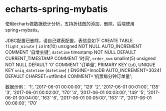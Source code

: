 # echarts-spring-mybatis
使用echarts做数据统计分析，支持折线图的添加、删除，后端使用spring+mybatis。

JDBC配置已删除，请自己建表配置，表信息如下
CREATE TABLE `flight_minute` (
  `id` int(10) unsigned NOT NULL AUTO_INCREMENT COMMENT '自增主键',
  `datetime` timestamp NOT NULL DEFAULT CURRENT_TIMESTAMP COMMENT '时间',
  `order_num` smallint(5) unsigned NOT NULL DEFAULT '0' COMMENT '订单量',
  PRIMARY KEY (`id`),
  UNIQUE KEY `uniq_datetime` (`datetime`)
) ENGINE=InnoDB AUTO_INCREMENT=30241 DEFAULT CHARSET=utf8mb4 COMMENT='机票每分钟订单量';

数据示例：
'1', '2017-06-01 00:00:00', '129'
'2', '2017-06-01 00:01:00', '135'
'3', '2017-06-01 00:02:00', '170'
'4', '2017-06-01 00:03:00', '149'
'5', '2017-06-01 00:04:00', '163'
'6', '2017-06-01 00:05:00', '163'
'7', '2017-06-01 00:06:00', '170'
